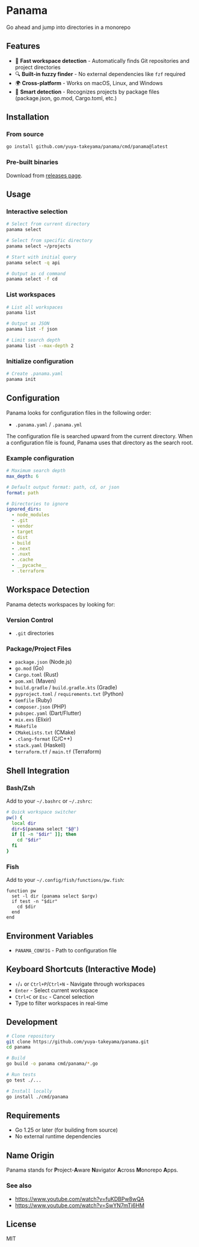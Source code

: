 # Panama

Go ahead and jump into directories in a monorepo

## Features

- 🚀 **Fast workspace detection** - Automatically finds Git repositories and project directories
- 🔍 **Built-in fuzzy finder** - No external dependencies like `fzf` required
- 🌍 **Cross-platform** - Works on macOS, Linux, and Windows
- 📁 **Smart detection** - Recognizes projects by package files (package.json, go.mod, Cargo.toml, etc.)

## Installation

### From source

```bash
go install github.com/yuya-takeyama/panama/cmd/panama@latest
```

### Pre-built binaries

Download from [releases page](https://github.com/yuya-takeyama/panama/releases).

## Usage

### Interactive selection

```bash
# Select from current directory
panama select

# Select from specific directory
panama select ~/projects

# Start with initial query
panama select -q api

# Output as cd command
panama select -f cd
```

### List workspaces

```bash
# List all workspaces
panama list

# Output as JSON
panama list -f json

# Limit search depth
panama list --max-depth 2
```

### Initialize configuration

```bash
# Create .panama.yaml
panama init
```

## Configuration

Panama looks for configuration files in the following order:
- `.panama.yaml` / `.panama.yml`

The configuration file is searched upward from the current directory. When a configuration file is found, Panama uses that directory as the search root.

### Example configuration

```yaml
# Maximum search depth
max_depth: 6

# Default output format: path, cd, or json
format: path

# Directories to ignore
ignored_dirs:
  - node_modules
  - .git
  - vendor
  - target
  - dist
  - build
  - .next
  - .nuxt
  - .cache
  - __pycache__
  - .terraform
```

## Workspace Detection

Panama detects workspaces by looking for:

### Version Control
- `.git` directories

### Package/Project Files
- `package.json` (Node.js)
- `go.mod` (Go)
- `Cargo.toml` (Rust)
- `pom.xml` (Maven)
- `build.gradle` / `build.gradle.kts` (Gradle)
- `pyproject.toml` / `requirements.txt` (Python)
- `Gemfile` (Ruby)
- `composer.json` (PHP)
- `pubspec.yaml` (Dart/Flutter)
- `mix.exs` (Elixir)
- `Makefile`
- `CMakeLists.txt` (CMake)
- `.clang-format` (C/C++)
- `stack.yaml` (Haskell)
- `terraform.tf` / `main.tf` (Terraform)

## Shell Integration

### Bash/Zsh

Add to your `~/.bashrc` or `~/.zshrc`:

```bash
# Quick workspace switcher
pw() {
  local dir
  dir=$(panama select "$@")
  if [[ -n "$dir" ]]; then
    cd "$dir"
  fi
}
```

### Fish

Add to your `~/.config/fish/functions/pw.fish`:

```fish
function pw
  set -l dir (panama select $argv)
  if test -n "$dir"
    cd $dir
  end
end
```

## Environment Variables

- `PANAMA_CONFIG` - Path to configuration file

## Keyboard Shortcuts (Interactive Mode)

- `↑`/`↓` or `Ctrl+P`/`Ctrl+N` - Navigate through workspaces
- `Enter` - Select current workspace
- `Ctrl+C` or `Esc` - Cancel selection
- Type to filter workspaces in real-time

## Development

```bash
# Clone repository
git clone https://github.com/yuya-takeyama/panama.git
cd panama

# Build
go build -o panama cmd/panama/*.go

# Run tests
go test ./...

# Install locally
go install ./cmd/panama
```

## Requirements

- Go 1.25 or later (for building from source)
- No external runtime dependencies

## Name Origin

Panama stands for **P**roject-**A**ware **N**avigator **A**cross **M**onorepo **A**pps.

### See also

- https://www.youtube.com/watch?v=fuKDBPw8wQA
- https://www.youtube.com/watch?v=SwYN7mTi6HM

## License

MIT
